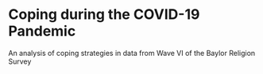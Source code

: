 # Coping during the COVID-19 Pandemic

An analysis of coping strategies in data from Wave VI of the Baylor Religion Survey
